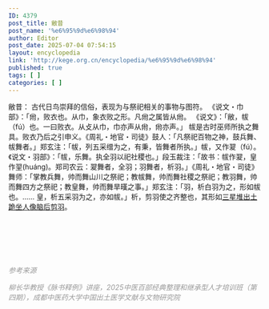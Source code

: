 ```yaml
---
ID: 4379
post_title: 敝昔
post_name: '%e6%95%9d%e6%98%94'
author: Editor
post_date: 2025-07-04 07:54:15
layout: encyclopedia
link: 'http://kege.org.cn/encyclopedia/%e6%95%9d%e6%98%94'
published: true
tags: [ ]
categories: [ ]
---
```

敝昔：
古代日鸟崇拜的信俗，表现为与祭祀相关的事物与图符。
《说文・巾部》：「㡀，败衣也。从巾，象衣败之形。凡㡀之属皆从㡀。
《说文》：「敝，帗（fú）也。一曰败衣。从攴从巾，巾亦声从㡀，㡀亦声。」
帗是古时巫师所执之舞具。败衣乃后之引申义。《周礼・地官・司徒》鼓人：「凡祭祀百物之神，鼓兵舞、帗舞者。」郑玄注：「帗，列五采缯为之，有秉，皆舞者所执。」帗，又作翇（fú）。《说文・羽部》：「帗，乐舞。执全羽以祀社稷也。」段玉裁注：「故书：帗作翇，皇作䍿(huáng)。郑司农云：翇舞者，全羽；羽舞者，析羽。」《周礼・地官・司徒》舞师：「掌教兵舞，帅而舞山川之祭祀；教帗舞，帅而舞社稷之祭祀；教羽舞，帅而舞四方之祭祀；教皇舞，帅而舞旱暵之事。」郑玄注：「羽，析白羽为之，形如帗也。…… 皇，析五采羽为之，亦如帗。」析，剪羽使之齐整也，其形如<a href="https://github.com/tomxiongs/kegeorgcn/blob/master/pictures/%E4%B8%89%E6%98%9F%E5%A0%86%E5%87%BA%E5%9C%9F%E8%B7%AA%E5%9D%90%E4%BA%BA%E5%83%8F%E8%84%91%E5%90%8E%E5%89%AA%E7%BE%BD.PNG">三星堆出土跪坐人像脑后剪羽</a>。

&nbsp;

&nbsp;

&nbsp;

<em><span style="color: #999999;">参考来源</span></em>

<em><span style="color: #999999;">柳长华教授《脉书释例》讲座，2025中医百部经典整理和继承型人才培训班（第四期），成都中医药大学中国出土医学文献与文物研究院</span></em>

&nbsp;
